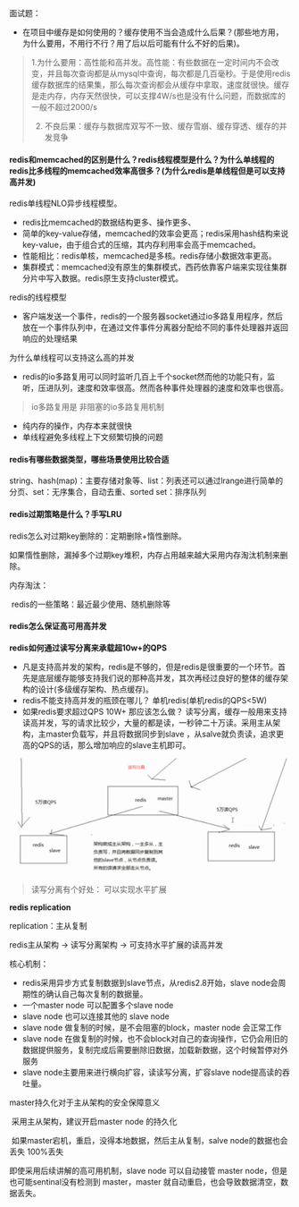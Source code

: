 面试题：

* 在项目中缓存是如何使用的？缓存使用不当会造成什么后果？(那些地方用，为什么要用，不用行不行？用了后以后可能有什么不好的后果)。

>  1.为什么要用：高性能和高并发。高性能：有些数据在一定时间内不会改变，并且每次查询都是从mysql中查询，每次都是几百毫秒。于是使用redis缓存数据库的结果集，那么每次查询都会从缓存中拿取，速度就很快。缓存是走内存，内存天然很快，可以支撑4W/s也是没有什么问题，而数据库的一般不超过2000/s
>
> 2. 不良后果：缓存与数据库双写不一致、缓存雪崩、缓存穿透、缓存的并发竞争

#### redis和memcached的区别是什么？redis线程模型是什么？为什么单线程的redis比多线程的memcached效率高很多？(为什么redis是单线程但是可以支持高并发)

redis单线程NLO异步线程模型。

* redis比memcached的数据结构更多、操作更多、
* 简单的key-value存储，memcached的效率会更高；redis采用hash结构来说key-value，由于组合式的压缩，其内存利用率会高于memcached。
* 性能相比：redis单核，memcached是多核。redis存储小数据效率更高。
* 集群模式：memcached没有原生的集群模式，西药依靠客户端来实现往集群分片中写入数据。redis原生支持cluster模式。

redis的线程模型

* 客户端发送一个事件，redis的一个服务器socket通过io多路复用程序，然后放在一个事件队列中，在通过文件事件分离器分配给不同的事件处理器并返回响应的处理结果

为什么单线程可以支持这么高的并发

* redis的io多路复用可以同时监听几百上千个socket然而他的功能只有，监听，压进队列，速度和效率很高。然而各种事件处理器的速度和效率也很高。

> io多路复用是 非阻塞的io多路复用机制

* 纯内存的操作，内存本来就很快
* 单线程避免多线程上下文频繁切换的问题



#### redis有哪些数据类型，哪些场景使用比较合适

​	string、hash(map)：主要存储对象等、list：列表还可以通过lrange进行简单的分页、set：无序集合，自动去重、sorted set：排序队列



#### redis过期策略是什么？手写LRU

redis怎么对过期key删除的：定期删除+惰性删除。

如果惰性删除，漏掉多个过期key堆积，内存占用越来越大采用内存淘汰机制来删除。

内存淘汰：

​	redis的一些策略：最近最少使用、随机删除等



#### redis怎么保证高可用高并发

**redis如何通过读写分离来承载超10w+的QPS**

* 凡是支持高并发的架构，redis是不够的，但是redis是很重要的一个环节。首先是底层缓存能够支持我们说的那种高并发，其次再经过良好的整体的缓存架构的设计(多级缓存架构、热点缓存)。
* redis不能支持高并发的瓶颈在哪儿？ 单机redis(单机redis的QPS<5W)
* 如果redis要求超过QPS 10W+ 那应该怎么做？  读写分离，缓存一般用来支持读高并发，写的请求比较少，大量的都是读，一秒钟二十万读。采用主从架构，主master负载写，并且将数据同步到slave ，从salve就负责读，追求更高的QPS的话，那么增加响应的slave主机即可。

![1583725275337](markdownImage/1583725275337.png)

> 读写分离有个好处： 可以实现水平扩展



**redis replication**

replication：主从复制

redis主从架构 -> 读写分离架构 -> 可支持水平扩展的读高并发

核心机制：

* redis采用异步方式复制数据到slave节点，从redis2.8开始，slave node会周期性的确认自己每次复制的数据量。
* 一个master node 可以配置多个slave node
* slave node 也可以连接其他的 slave node
* slave node 做复制的时候，是不会阻塞的block，master node 会正常工作
* slave node 在做复制的时候，也不会block对自己的查询操作，它仍会用旧的数据提供服务，复制完成后需要删除旧数据，加载新数据，这个时候暂停对外服务
* slave node主要用来进行横向扩容，读读写分离，扩容slave node提高读的吞吐量。

master持久化对于主从架构的安全保障意义

​	采用主从架构，建议开启master node 的持久化

​	如果master宕机，重启，没得本地数据，然后主从复制，salve node的数据也会丢失 100%丢失

即使采用后续讲解的高可用机制，slave node 可以自动接管 master node，但是也可能sentinal没有检测到 master，master 就自动重启，也会导致数据清空，数据丢失。























